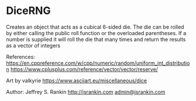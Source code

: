 # DiceRNG
Creates an object that acts as a cubical 6-sided die. The die can be rolled by either calling the public roll function or the overloaded parentheses. If a number is supplied it will roll the die that many times and return the results as a vector of integers


References:
https://en.cppreference.com/w/cpp/numeric/random/uniform_int_distribution
https://www.cplusplus.com/reference/vector/vector/reserve/

Art by valkyrie
https://www.asciiart.eu/miscellaneous/dice

Author:
	Jeffrey S. Rankin
	http://jsrankin.com
	admin@jsrankin.com
